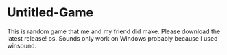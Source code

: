 # Untitled-Game

This is random game that me and my friend did make.
Please download the latest release!
ps. Sounds only work on Windows probably because I used winsound.

